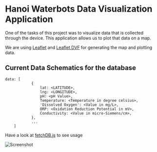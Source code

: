# Hanoi Waterbots Data Visualization Application
One of the tasks of this project was to visualize data that is collected through the device. This application allows us to
plot that data on a map.

We are using [Leaflet](https://leafletjs.com/) and [Leaflet DVF](https://github.com/humangeo/leaflet-dvf) for generating the map
and plotting data.

## Current Data Schematics for the database
```
data: [
            {
                lat: <LATITUDE>,
                lng: <LONGITUDE>,
                pH: <pH Value>,
                Temperature: <Temperature in degree celsius>,
                'Dissolved Oxygen': <Value in mg/L>,
                ORP: <Oxidation Reduction Potential in mV>,
                Conductivity: <Value in micro-Siemens/cm>,
            },
            ...
    ]
```

Have a look at [fetchDB.js](routes/fetchDB.js) to see usage

![Screenshot](https://preview.ibb.co/d29mL8/App_screenshot.png)
